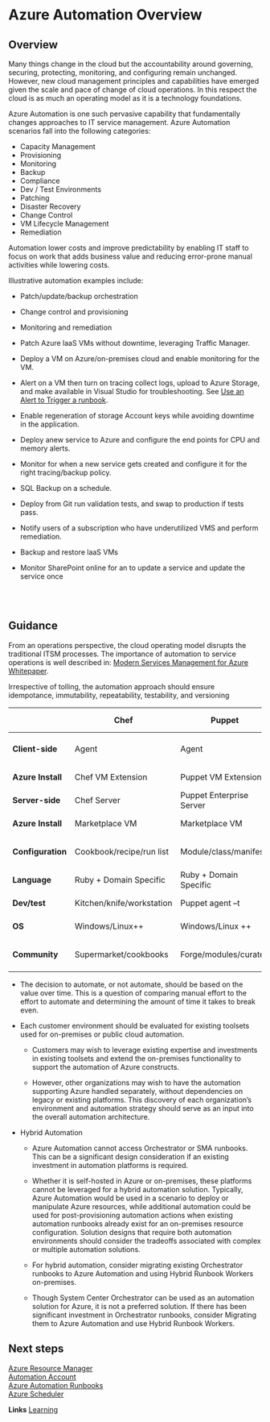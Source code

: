 # Azure Automation Overview


## Overview  

Many things change in the cloud but the accountability around governing, securing,  protecting, monitoring, and configuring remain unchanged. However, new cloud management principles and capabilities have emerged given the scale and pace of change of cloud operations. In this respect the cloud is as much an operating model as it is a technology foundations.  

Azure Automation is one such pervasive capability that fundamentally changes approaches to IT service management. Azure Automation scenarios fall into the following categories: 

- Capacity Management
- Provisioning
- Monitoring
- Backup
- Compliance
- Dev / Test Environments 
- Patching
- Disaster Recovery 
- Change Control 
- VM Lifecycle Management 
- Remediation 


Automation lower costs and improve predictability by enabling IT staff to focus on work that adds business value and reducing error-prone manual activities while lowering costs. 

Illustrative  automation examples  include: 

- Patch/update/backup orchestration 
- Change control and provisioning  
- Monitoring and remediation  
- Patch Azure laaS VMs without downtime, leveraging Traffic Manager. 

- Deploy a VM on Azure/on-premises cloud and enable monitoring for the VM.  
- Alert on a VM then turn on tracing collect logs, upload to Azure Storage, and make available in Visual Studio for troubleshooting. See [Use an Alert to Trigger a runbook](https://docs.microsoft.com/en-us/azure/automation/automation-create-alert-triggered-runbook). 
- Enable regeneration of storage Account keys while avoiding downtime in the application.  
- Deploy anew service to Azure and configure the end points for CPU and memory alerts.  
- Monitor for when a new service gets created and configure it for the right tracing/backup policy.  
- SQL Backup on a schedule.  
- Deploy from Git run validation tests, and swap to production if tests pass.  
- Notify users of a subscription who have underutilized VMS and perform remediation.  
- Backup and restore laaS VMs 
- Monitor SharePoint online for an to update a service and update the service once 
<br />
<br />

## Guidance 
From an operations perspective, the cloud operating model disrupts the traditional ITSM processes. The importance of automation to service operations is well described in: [Modern Services Management for Azure Whitepaper](https://azure.microsoft.com/mediahandler/files/resourcefiles/b6ea597e-2ca2-4bfb-9adc-c8d7292bc81a/Modern%20Service%20Management%20for%20Azure%20v1.1.pdf). 

Irrespective of tolling, the automation approach should ensure idempotance, immutability, repeatability, testability, and versioning 

|    |**Chef**  | **Puppet**  |**Azure Automation DSC**|
| ------------- | ------------- | ------------- | ------------- |
|**Client-side** |Agent |Agent |Local Configuration Manager |
|**Azure Install**| Chef VM Extension |Puppet VM Extension |DSC VM Extension |
|**Server-side**| Chef Server |Puppet Enterprise Server |Azure Automation DSC Pull Server |
|**Azure Install**| Marketplace VM |Marketplace VM |Azure Automation Account |
|**Configuration**| Cookbook/recipe/run list |Module/class/manifest |Node configuration/DSC resources |
|**Language**| Ruby + Domain Specific |Ruby + Domain Specific |PowerShell |
|**Dev/test**|Kitchen/knife/workstation |Puppet agent –t |LCM/PowerShell ISE |
|**OS**| Windows/Linux++ |Windows/Linux ++ |Windows ++/Linux |
|**Community**| Supermarket/cookbooks |Forge/modules/curated |PowerShell Gallery/DSC Resources |
 

- The decision to automate, or not automate, should be based on the value over time. This is a question of comparing manual effort to the effort to automate and determining the amount of time it takes to break even. 


- Each customer environment should be evaluated for existing toolsets used for on-premises or public cloud automation.  

  - Customers may wish to leverage existing expertise and investments in existing toolsets and extend the on-premises functionality to support the automation of Azure constructs. 

  - However, other organizations may wish to have the automation supporting Azure handled separately, without dependencies on legacy or existing platforms. This discovery of each organization’s environment and automation strategy should serve as an input into the overall automation architecture. 


- Hybrid Automation  

  - Azure Automation cannot access Orchestrator or SMA runbooks. This can be a significant design consideration if an existing investment in automation platforms is required.  

  - Whether it is self-hosted in Azure or on-premises, these platforms cannot be leveraged for a hybrid automation solution. Typically, Azure Automation would be used in a scenario to deploy or manipulate Azure resources, while additional automation could be used for post-provisioning automation actions when existing automation runbooks already exist for an on-premises resource configuration. Solution designs that require both automation environments should consider the tradeoffs associated with complex or multiple automation solutions.  

  - For hybrid automation, consider migrating existing Orchestrator runbooks to Azure Automation and using Hybrid Runbook Workers on-premises. 

  - Though System Center Orchestrator can be used as an automation solution for Azure, it is not a preferred solution.  If there has been significant investment in Orchestrator runbooks, consider Migrating them to Azure Automation and use Hybrid Runbook Workers. 


## Next steps 

[Azure Resource Manager](https://github.com/alvarovitta/Azure-Automation-/blob/master/1.1-Azure-Resource-Manager.md)  
[Automation Account](https://github.com/alvarovitta/Azure-Automation-/blob/master/1.2-Azure-Automation-Account.md)   
[Azure Automation Runbooks](https://github.com/alvarovitta/Azure-Automation-/blob/master/1.3-Azure-Automation-Assets.md)   
[Azure Scheduler](https://github.com/alvarovitta/Azure-Automation-/blob/master/1.5-Azure-Scheduler.md)   

**Links** 
[Learning](https://azure.microsoft.com/en-us/training/learning-paths/) 
